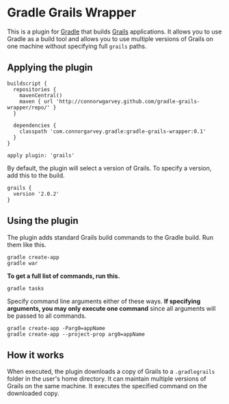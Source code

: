 Gradle Grails Wrapper
=====================

This is a plugin for [Gradle](http://www.gradle.org) that builds [Grails](http://www.grails.org) applications.  It allows you to use Gradle as a build tool and allows you to use multiple versions of Grails on one machine without specifying full `grails` paths.

Applying the plugin
-------------------

    buildscript {
      repositories {
        mavenCentral()
        maven { url 'http://connorwgarvey.github.com/gradle-grails-wrapper/repo/' }
      }

      dependencies {
        classpath 'com.connorgarvey.gradle:gradle-grails-wrapper:0.1'
      }
    }
    
    apply plugin: 'grails'

By default, the plugin will select a version of Grails.  To specify a version, add this to the build.

    grails {
      version '2.0.2' 
    }

Using the plugin
----------------

The plugin adds standard Grails build commands to the Gradle build.  Run them like this.

    gradle create-app
    gradle war

**To get a full list of commands, run this.**

    gradle tasks

Specify command line arguments either of these ways.  **If specifying arguments, you may only
execute one command** since all arguments will be passed to all commands.

    gradle create-app -Parg0=appName
    gradle create-app --project-prop arg0=appName

How it works
------------

When executed, the plugin downloads a copy of Grails to a `.gradlegrails` folder in the user's home directory.  It can maintain multiple versions of Grails on the same machine.  It executes the specified command on the downloaded copy.